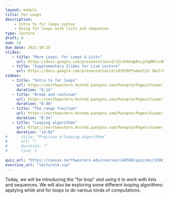 ```yaml
---
layout: module
title: For Loops
description:
    - Intro to for loops syntax
    - Using for loops with lists and sequences
type: lecture
draft: 0
num: 14
due_date: 2021-10-25
slides: 
   - title: "More Loops: For Loops & Lists"
     url: https://docs.google.com/presentation/d/1Zr4nhhdpRssjFq0Rklc9NLXUdSzgC0GSkGNfN0toZ8s/edit?usp=sharing
   - title: "Supplementary Slides for Live Lecture"
     url: https://docs.google.com/presentation/d/1d3UYbPYuHpoTy5-3AzTrR3nWmS2VtKZb0asPr38LpJ4/edit?usp=sharing
videos:
   - title: "Intro to for loops"
     url: https://northwestern.hosted.panopto.com/Panopto/Pages/Viewer.aspx?id=65353cda-4363-46e4-85f8-adc20157fc5f
     duration: "8:14"
   - title: "Break and continue"
     url: https://northwestern.hosted.panopto.com/Panopto/Pages/Viewer.aspx?id=f7718ca9-6ed3-4871-8cc6-adc20157fbbd
     duration: "6:40"
   - title: "The range function"
     url: https://northwestern.hosted.panopto.com/Panopto/Pages/Viewer.aspx?id=e31e7040-9a8f-4154-ab82-adc20157fdd3
     duration: "8:54"
   - title: "Looping algorithms"
     url: https://northwestern.hosted.panopto.com/Panopto/Pages/Viewer.aspx?id=e693c1f4-b3dd-48e4-8cef-adc20157fd01
     duration: "14:02"
#    - title: "Practice w/looping algorithms"
#      url: ""
#      duration: ""
#      live: 1
     
quiz_url: "https://canvas.northwestern.edu/courses/149580/quizzes/159816"
exercise_url: "lecture14.zip"
---
```


Today, we will be introducing the "for loop" and using it to work with lists and sequences. We will also be exploring some different looping algorithms: applying while and for loops to do various kinds of computations.